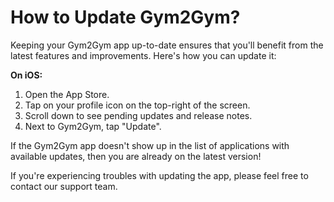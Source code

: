 # How to Update Gym2Gym?

Keeping your Gym2Gym app up-to-date ensures that you'll benefit from the latest features and improvements. Here's how you can update it:

**On iOS:**
1. Open the App Store.
2. Tap on your profile icon on the top-right of the screen.
3. Scroll down to see pending updates and release notes. 
4. Next to Gym2Gym, tap "Update".

If the Gym2Gym app doesn't show up in the list of applications with available updates, then you are already on the latest version!

If you're experiencing troubles with updating the app, please feel free to contact our support team.